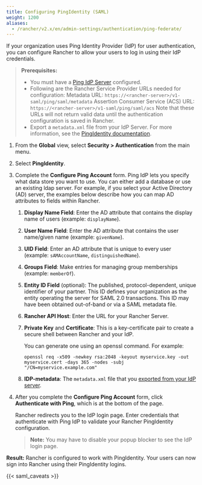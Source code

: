 ```yaml
---
title: Configuring PingIdentity (SAML)
weight: 1200
aliases:
  - /rancher/v2.x/en/admin-settings/authentication/ping-federate/
---
```


If your organization uses Ping Identity Provider (IdP) for user authentication, you can configure Rancher to allow your users to log in using their IdP credentials.

>**Prerequisites:**
>
>- You must have a [Ping IdP Server](https://www.pingidentity.com/) configured.
>- Following are the Rancher Service Provider URLs needed for configuration:
Metadata URL: `https://<rancher-server>/v1-saml/ping/saml/metadata`
Assertion Consumer Service (ACS) URL: `https://<rancher-server>/v1-saml/ping/saml/acs`
Note that these URLs will not return valid data until the authentication configuration is saved in Rancher.
>- Export a `metadata.xml` file from your IdP Server. For more information, see the [PingIdentity documentation](https://documentation.pingidentity.com/pingfederate/pf83/index.shtml#concept_exportingMetadata.html).

1.	From the **Global** view, select **Security > Authentication** from the main menu.

1.	Select **PingIdentity**.

1.	Complete the **Configure Ping Account** form. Ping IdP lets you specify what data store you want to use. You can either add a database or use an existing ldap server. For example, if you select your Active Directory (AD) server, the examples below describe how you can map AD attributes to fields within Rancher.

    1. **Display Name Field**: Enter the AD attribute that contains the display name of users (example: `displayName`).

    1. **User Name Field**: Enter the AD attribute that contains the user name/given name (example: `givenName`).

    1. **UID Field**: Enter an AD attribute that is unique to every user (example: `sAMAccountName`, `distinguishedName`).

    1. **Groups Field**: Make entries for managing group memberships (example: `memberOf`).

    1. **Entity ID Field** (optional): The published, protocol-dependent, unique identifier of your partner. This ID defines your organization as the entity operating the server for SAML 2.0 transactions. This ID may have been obtained out-of-band or via a SAML metadata file.

    1. **Rancher API Host**: Enter the URL for your Rancher Server.

    1. **Private Key** and **Certificate**: This is a key-certificate pair to create a secure shell between Rancher and your IdP.

        You can generate one using an openssl command. For example:

        ```
        openssl req -x509 -newkey rsa:2048 -keyout myservice.key -out myservice.cert -days 365 -nodes -subj "/CN=myservice.example.com"
        ```
    1. **IDP-metadata**: The `metadata.xml` file that you [exported from your IdP server](https://documentation.pingidentity.com/pingfederate/pf83/index.shtml#concept_exportingMetadata.html).


1. After you complete the **Configure Ping Account** form, click **Authenticate with Ping**, which is at the bottom of the page.

    Rancher redirects you to the IdP login page. Enter credentials that authenticate with Ping IdP to validate your Rancher PingIdentity configuration.

    >**Note:** You may have to disable your popup blocker to see the IdP login page.

**Result:** Rancher is configured to work with PingIdentity. Your users can now sign into Rancher using their PingIdentity logins.

{{< saml_caveats >}}
